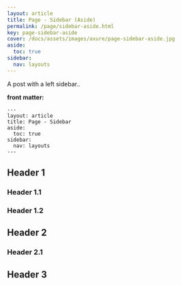 ```yaml
---
layout: article
title: Page - Sidebar (Aside)
permalink: /page/sidebar-aside.html
key: page-sidebar-aside
cover: /docs/assets/images/axure/page-sidebar-aside.jpg
aside:
  toc: true
sidebar:
  nav: layouts
---
```


A post with a left sidebar..

<!--more-->

**front matter:**

    ---
    layout: article
    title: Page - Sidebar
    aside:
      toc: true
    sidebar:
      nav: layouts
    ---

## Header 1

### Header 1.1

### Header 1.2

## Header 2

### Header 2.1

## Header 3
